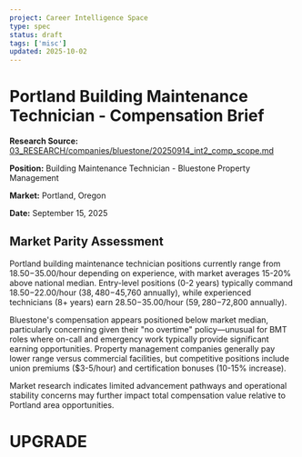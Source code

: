 ```yaml
---
project: Career Intelligence Space
type: spec
status: draft
tags: ['misc']
updated: 2025-10-02
---
```


# Portland Building Maintenance Technician - Compensation Brief
**Research Source:** [03_RESEARCH/companies/bluestone/20250914_int2_comp_scope.md](../../03_RESEARCH/companies/bluestone/20250914_int2_comp_scope.md)
  
**Position:** Building Maintenance Technician - Bluestone Property Management
  
**Market:** Portland, Oregon
  
**Date:** September 15, 2025

## Market Parity Assessment

Portland building maintenance technician positions currently range from $18.50-$35.00/hour depending on experience, with market averages 15-20% above national median. Entry-level positions (0-2 years) typically command $18.50-$22.00/hour ($38,480-$45,760 annually), while experienced technicians (8+ years) earn $28.50-$35.00/hour ($59,280-$72,800 annually).

Bluestone's compensation appears positioned below market median, particularly concerning given their "no overtime" policy—unusual for BMT roles where on-call and emergency work typically provide significant earning opportunities. Property management companies generally pay lower range versus commercial facilities, but competitive positions include union premiums ($3-5/hour) and certification bonuses (10-15% increase). 

Market research indicates limited advancement pathways and operational stability concerns may further impact total compensation value relative to Portland area opportunities.

# UPGRADE
